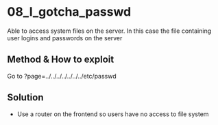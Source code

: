 # 08_I_gotcha_passwd

Able to access system files on the server. In this case the file containing
user logins and passwords on the server

## Method & How to exploit

Go to ?page=../../../../../../../etc/passwd  

## Solution
- Use a router on the frontend so users have no access to file system

